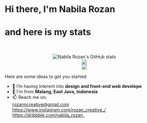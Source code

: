 # Hi there, <b> I'm Nabila Rozan</b>
# and here is my stats

<p align="center"><br /><br />
  <img src="https://github-readme-stats.vercel.app/api?username=NekoNabNab&show_icons=true&include_all_commits=true&theme=monokai" alt="Nabila Rozan's GitHub stats" /><br />
  <img src="https://github-readme-streak-stats.herokuapp.com/?user=NekoNabNab&theme=monokai"/><br />
  <img src="https://github-readme-stats.vercel.app/api/top-langs/?username=NekoNabNab&layout=compact&theme=monokai&langs_count=12"/><br />
</p>

Here are some ideas to get you started:

- 🔭 I’m having interent into <b> design and front-end web develope </b>
- 🌱 I'm from <b> Malang, East Java, Indonesia </b>
- 📫 Reach me on: <br>
 rozanncreative@gmail.com <br>
 https://www.instagram.com/rozan_creative_/ <br>
 https://dribbble.com/nabila_rozan_


